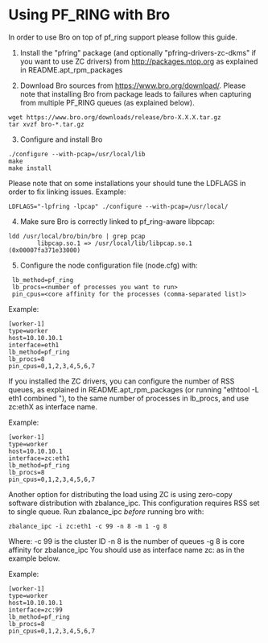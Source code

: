 # Using PF_RING with Bro

In order to use Bro on top of pf_ring support please follow this guide.

1. Install the "pfring" package (and optionally "pfring-drivers-zc-dkms"
if you want to use ZC drivers) from http://packages.ntop.org as explained
in README.apt_rpm_packages

2. Download Bro sources from https://www.bro.org/download/. Please note that installing Bro from package leads to failures when capturing from multiple PF_RING queues (as explained below).

```
wget https://www.bro.org/downloads/release/bro-X.X.X.tar.gz
tar xvzf bro-*.tar.gz
```

3. Configure and install Bro

```
./configure --with-pcap=/usr/local/lib
make
make install
```

Please note that on some installations your should tune the LDFLAGS in order
to fix linking issues. Example:

```
LDFLAGS="-lpfring -lpcap" ./configure --with-pcap=/usr/local/
```

4. Make sure Bro is correctly linked to pf_ring-aware libpcap:

```
ldd /usr/local/bro/bin/bro | grep pcap
        libpcap.so.1 => /usr/local/lib/libpcap.so.1 (0x00007fa371e33000)
```


5. Configure the node configuration file (node.cfg) with:
```
 lb_method=pf_ring 
 lb_procs=<number of processes you want to run>
 pin_cpus=<core affinity for the processes (comma-separated list)>
```

Example:

```
[worker-1]
type=worker
host=10.10.10.1
interface=eth1
lb_method=pf_ring
lb_procs=8
pin_cpus=0,1,2,3,4,5,6,7
```

If you installed the ZC drivers, you can configure the number of RSS queues,
as explained in README.apt_rpm_packages (or running "ethtool -L eth1 combined <num>"),
to the same number of processes in lb_procs, and use zc:ethX as interface name.

Example:
		
```
[worker-1]
type=worker
host=10.10.10.1
interface=zc:eth1
lb_method=pf_ring
lb_procs=8
pin_cpus=0,1,2,3,4,5,6,7
```
		
Another option for distributing the load using ZC is using zero-copy software 
distribution with zbalance_ipc. This configuration requires RSS set to single 
queue.
Run zbalance_ipc *before* running bro with:
```
zbalance_ipc -i zc:eth1 -c 99 -n 8 -m 1 -g 8
```
Where:
-c 99 is the cluster ID
-n 8 is the number of queues
-g 8 is core affinity for zbalance_ipc
You should use as interface name zc:<cluster id> as in the example below.

Example:

```
[worker-1]
type=worker
host=10.10.10.1
interface=zc:99
lb_method=pf_ring
lb_procs=8
pin_cpus=0,1,2,3,4,5,6,7
```

